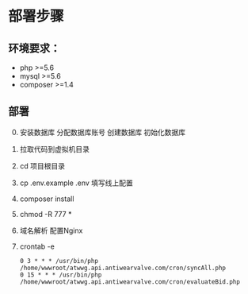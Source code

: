 部署步骤
====
## 环境要求：
 - php >=5.6
 - mysql >=5.6
 - composer >=1.4

## 部署

 0. 安装数据库 分配数据库账号 创建数据库 初始化数据库
 0. 拉取代码到虚拟机目录
 0. cd 项目根目录
 0. cp .env.example .env   填写线上配置
 0. composer install
 0. chmod -R 777 *
 0. 域名解析 配置Nginx
 0. crontab -e

    ```
    0 3 * * * /usr/bin/php /home/wwwroot/atwwg.api.antiwearvalve.com/cron/syncAll.php
    0 15 * * * /usr/bin/php /home/wwwroot/atwwg.api.antiwearvalve.com/cron/evaluateBid.php
    ```



